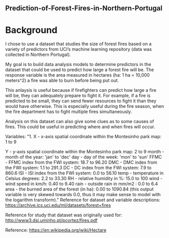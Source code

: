 ## Prediction-of-Forest-Fires-in-Northern-Portugal

# Background
I chose to use a dataset that studies the size of forest fires based on a variety of predictors from UCI’s machine learning repository (data was collected in Northern Portugal).

My goal is to build data analysis models to determine predictors in the dataset that could be used to predict how large a forest fire will be. The response variable is the area measured in hectares (ha: 1 ha = 10,000 meters^2) a fire was able to burn before being put out.

This anlaysis is useful because if firefighters can predict how large a fire will be, they can adequately prepare to fight it. For example, if a fire is predicted to be small, they can send fewer resources to fight it than they would have otherwise. This is especially useful during the fire season, when the fire department has to fight multiple fires simultaneously.

Analysis on this dataset can also give some clues as to some causes of fires. This could be useful in predicting where and when fires will occur.

Variables: "1. X - x-axis spatial coordinate within the Montesinho park map: 1 to 9

Y - y-axis spatial coordinate within the Montesinho park map: 2 to 9
month - month of the year: 'jan' to 'dec'
day - day of the week: 'mon' to 'sun'
FFMC - FFMC index from the FWI system: 18.7 to 96.20
DMC - DMC index from the FWI system: 1.1 to 291.3
DC - DC index from the FWI system: 7.9 to 860.6
ISI - ISI index from the FWI system: 0.0 to 56.10
temp - temperature in Celsius degrees: 2.2 to 33.30
RH - relative humidity in %: 15.0 to 100
wind - wind speed in km/h: 0.40 to 9.40
rain - outside rain in mm/m2 : 0.0 to 6.4
area - the burned area of the forest (in ha): 0.00 to 1090.84 (this output variable is very skewed towards 0.0, thus it may make sense to model with the logarithm transform)."
Reference for dataset and variable descriptions: https://archive.ics.uci.edu/ml/datasets/forest+fires

Reference for study that dataset was originally used for: http://www3.dsi.uminho.pt/pcortez/fires.pdf

Reference: https://en.wikipedia.org/wiki/Hectare
